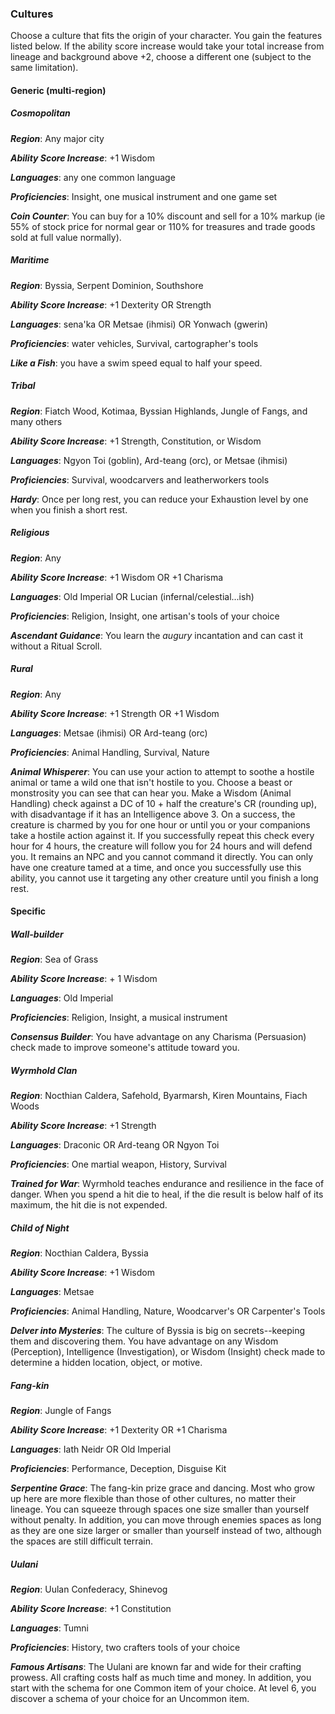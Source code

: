 ### Cultures
Choose a culture that fits the origin of your character.  You gain the features listed below. If the ability score increase would take your total increase from lineage and background above +2, choose a different one (subject to the same limitation).

#### Generic (multi-region)
##### Cosmopolitan

***Region***: Any major city

***Ability Score Increase***: +1 Wisdom

***Languages***: any one common language

***Proficiencies***: Insight, one musical instrument and one game set

***Coin Counter***: You can buy for a 10% discount and sell for a 10% markup (ie 55% of stock price for normal gear or 110% for treasures and trade goods sold at full value normally).

##### Maritime

***Region***: Byssia, Serpent Dominion, Southshore

***Ability Score Increase***: +1 Dexterity OR Strength

***Languages***: sena'ka OR Metsae (ihmisi) OR Yonwach (gwerin)

***Proficiencies***: water vehicles, Survival, cartographer's tools

***Like a Fish***: you have a swim speed equal to half your speed.

##### Tribal

***Region***: Fiatch Wood, Kotimaa, Byssian Highlands, Jungle of Fangs, and many others

***Ability Score Increase***: +1 Strength, Constitution, or Wisdom

***Languages***: Ngyon Toi (goblin), Ard-teang (orc), or Metsae (ihmisi)

***Proficiencies***: Survival, woodcarvers and leatherworkers tools

***Hardy***: Once per long rest, you can reduce your Exhaustion level by one when you finish a short rest.

##### Religious

***Region***: Any

***Ability Score Increase***: +1 Wisdom OR +1 Charisma

***Languages***: Old Imperial OR Lucian (infernal/celestial...ish)

***Proficiencies***: Religion, Insight, one artisan's tools of your choice

***Ascendant Guidance***: You learn the *augury* incantation and can cast it without a Ritual Scroll.

##### Rural
***Region***: Any

***Ability Score Increase***: +1 Strength OR +1 Wisdom

***Languages***: Metsae (ihmisi) OR Ard-teang (orc)

***Proficiencies***: Animal Handling, Survival, Nature

***Animal Whisperer***: You can use your action to attempt to soothe a hostile animal or tame a wild one that isn't hostile to you. Choose a beast or monstrosity you can see that can hear you. Make a Wisdom (Animal Handling) check against a DC of 10 + half the creature's CR (rounding up), with disadvantage if it has an Intelligence above 3. On a success, the creature is charmed by you for one hour or until you or your companions take a hostile action against it. If you successfully repeat this check every hour for 4 hours, the creature will follow you for 24 hours and will defend you. It remains an NPC and you cannot command it directly. You can only have one creature tamed at a time, and once you successfully use this ability, you cannot use it targeting any other creature until you finish a long rest.

#### Specific
##### Wall-builder

***Region***: Sea of Grass

***Ability Score Increase***: + 1 Wisdom

***Languages***: Old Imperial

***Proficiencies***: Religion, Insight, a musical instrument

***Consensus Builder***: You have advantage on any Charisma (Persuasion) check made to improve someone's attitude toward you.

##### Wyrmhold Clan

***Region***: Nocthian Caldera, Safehold, Byarmarsh, Kiren Mountains, Fiach Woods

***Ability Score Increase***: +1 Strength

***Languages***: Draconic OR Ard-teang OR Ngyon Toi

***Proficiencies***: One martial weapon, History, Survival

***Trained for War***: Wyrmhold teaches endurance and resilience in the face of danger. When you spend a hit die to heal, if the die result is below half of its maximum, the hit die is not expended.

##### Child of Night
***Region***: Nocthian Caldera, Byssia

***Ability Score Increase***: +1 Wisdom

***Languages***: Metsae

***Proficiencies***: Animal Handling, Nature, Woodcarver's OR Carpenter's Tools

***Delver into Mysteries***: The culture of Byssia is big on secrets--keeping them and discovering them. You have advantage on any Wisdom (Perception), Intelligence (Investigation), or Wisdom (Insight) check made to determine a hidden location, object, or motive.

##### Fang-kin
***Region***: Jungle of Fangs

***Ability Score Increase***: +1 Dexterity OR +1 Charisma

***Languages***: Iath Neidr OR Old Imperial

***Proficiencies***: Performance, Deception, Disguise Kit

***Serpentine Grace***: The fang-kin prize grace and dancing. Most who grow up here are more flexible than those of other cultures, no matter their lineage. You can squeeze through spaces one size smaller than yourself without penalty. In addition, you can move through enemies spaces as long as they are one size larger or smaller than yourself instead of two, although the spaces are still difficult terrain. 

##### Uulani
***Region***: Uulan Confederacy, Shinevog

***Ability Score Increase***: +1 Constitution

***Languages***: Tumni

***Proficiencies***: History, two crafters tools of your choice

***Famous Artisans***: The Uulani are known far and wide for their crafting prowess. All crafting costs half as much time and money. In addition, you start with the schema for one Common item of your choice. At level 6, you discover a schema of your choice for an Uncommon item.